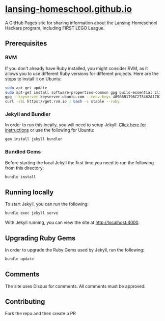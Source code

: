 # [lansing-homeschool.github.io](https://lansing-homeschool.github.io)

A GitHub Pages site for sharing information about the Lansing Homeschool Hackers program, including FIRST LEGO League.

## Prerequisites

### RVM

If you don't already have Ruby installed, you might consider RVM, as it allows you to use different Ruby versions for different projects. Here are the steps to install it on Ubuntu:

```bash
sudo apt-get update
sudo apt-get install software-properties-common gpg build-essential zlib1g-dev -y
gpg --keyserver keyserver.ubuntu.com --recv-keys 409B6B1796C275462A1703113804BB82D39DC0E3 7D2BAF1CF37B13E2069D6956105BD0E739499BDB
curl -sSL https://get.rvm.io | bash -s stable --ruby
```

### Jekyll and Bundler

In order to run this locally, you will need to setup Jekyll. [Click here for instructions](https://jekyllrb.com/docs/installation/) or use the following for Ubuntu:

```bash
gem install jekyll bundler
```

### Bundled Gems

Before starting the local Jekyll the first time you need to run the following from this directory:

```powershell
bundle install
```

## Running locally

To start Jekyll, you can run the following:

```powershell
bundle exec jekyll serve
```

With Jekyll running, you can view the site at [http://localhost:4000](http://localhost:4000).

## Upgrading Ruby Gems

In order to upgrade the Ruby Gems used by Jekyll, run the following:

```powershell
bundle update
```

## Comments

The site uses Disqus for comments. All comments must be approved.

## Contributing

Fork the repo and then create a PR

